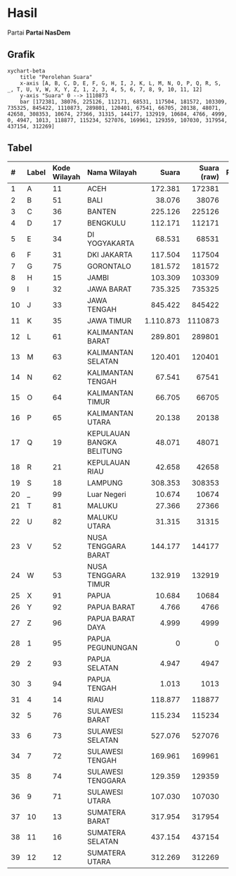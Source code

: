 # Hasil

Partai **Partai NasDem**

## Grafik

```mermaid
xychart-beta
    title "Perolehan Suara"
    x-axis [A, B, C, D, E, F, G, H, I, J, K, L, M, N, O, P, Q, R, S, _, T, U, V, W, X, Y, Z, 1, 2, 3, 4, 5, 6, 7, 8, 9, 10, 11, 12]
    y-axis "Suara" 0 --> 1110873
    bar [172381, 38076, 225126, 112171, 68531, 117504, 181572, 103309, 735325, 845422, 1110873, 289801, 120401, 67541, 66705, 20138, 48071, 42658, 308353, 10674, 27366, 31315, 144177, 132919, 10684, 4766, 4999, 0, 4947, 1013, 118877, 115234, 527076, 169961, 129359, 107030, 317954, 437154, 312269]
```

## Tabel

| #  | Label | Kode Wilayah | Nama Wilayah              | Suara     | Suara (raw) | Persentase |
|:-- |:----- |:------------ |:------------------------- | ---------:| -----------:| ----------:|
| 1  | A     | 11           | ACEH                      | 172.381   | 172381      | 2,37       |
| 2  | B     | 51           | BALI                      | 38.076    | 38076       | 0,52       |
| 3  | C     | 36           | BANTEN                    | 225.126   | 225126      | 3,09       |
| 4  | D     | 17           | BENGKULU                  | 112.171   | 112171      | 1,54       |
| 5  | E     | 34           | DI YOGYAKARTA             | 68.531    | 68531       | 0,94       |
| 6  | F     | 31           | DKI JAKARTA               | 117.504   | 117504      | 1,61       |
| 7  | G     | 75           | GORONTALO                 | 181.572   | 181572      | 2,49       |
| 8  | H     | 15           | JAMBI                     | 103.309   | 103309      | 1,42       |
| 9  | I     | 32           | JAWA BARAT                | 735.325   | 735325      | 10,10      |
| 10 | J     | 33           | JAWA TENGAH               | 845.422   | 845422      | 11,61      |
| 11 | K     | 35           | JAWA TIMUR                | 1.110.873 | 1110873     | 15,26      |
| 12 | L     | 61           | KALIMANTAN BARAT          | 289.801   | 289801      | 3,98       |
| 13 | M     | 63           | KALIMANTAN SELATAN        | 120.401   | 120401      | 1,65       |
| 14 | N     | 62           | KALIMANTAN TENGAH         | 67.541    | 67541       | 0,93       |
| 15 | O     | 64           | KALIMANTAN TIMUR          | 66.705    | 66705       | 0,92       |
| 16 | P     | 65           | KALIMANTAN UTARA          | 20.138    | 20138       | 0,28       |
| 17 | Q     | 19           | KEPULAUAN BANGKA BELITUNG | 48.071    | 48071       | 0,66       |
| 18 | R     | 21           | KEPULAUAN RIAU            | 42.658    | 42658       | 0,59       |
| 19 | S     | 18           | LAMPUNG                   | 308.353   | 308353      | 4,23       |
| 20 | _     | 99           | Luar Negeri               | 10.674    | 10674       | 0,15       |
| 21 | T     | 81           | MALUKU                    | 27.366    | 27366       | 0,38       |
| 22 | U     | 82           | MALUKU UTARA              | 31.315    | 31315       | 0,43       |
| 23 | V     | 52           | NUSA TENGGARA BARAT       | 144.177   | 144177      | 1,98       |
| 24 | W     | 53           | NUSA TENGGARA TIMUR       | 132.919   | 132919      | 1,83       |
| 25 | X     | 91           | PAPUA                     | 10.684    | 10684       | 0,15       |
| 26 | Y     | 92           | PAPUA BARAT               | 4.766     | 4766        | 0,07       |
| 27 | Z     | 96           | PAPUA BARAT DAYA          | 4.999     | 4999        | 0,07       |
| 28 | 1     | 95           | PAPUA PEGUNUNGAN          | 0         | 0           | 0,00       |
| 29 | 2     | 93           | PAPUA SELATAN             | 4.947     | 4947        | 0,07       |
| 30 | 3     | 94           | PAPUA TENGAH              | 1.013     | 1013        | 0,01       |
| 31 | 4     | 14           | RIAU                      | 118.877   | 118877      | 1,63       |
| 32 | 5     | 76           | SULAWESI BARAT            | 115.234   | 115234      | 1,58       |
| 33 | 6     | 73           | SULAWESI SELATAN          | 527.076   | 527076      | 7,24       |
| 34 | 7     | 72           | SULAWESI TENGAH           | 169.961   | 169961      | 2,33       |
| 35 | 8     | 74           | SULAWESI TENGGARA         | 129.359   | 129359      | 1,78       |
| 36 | 9     | 71           | SULAWESI UTARA            | 107.030   | 107030      | 1,47       |
| 37 | 10    | 13           | SUMATERA BARAT            | 317.954   | 317954      | 4,37       |
| 38 | 11    | 16           | SUMATERA SELATAN          | 437.154   | 437154      | 6,00       |
| 39 | 12    | 12           | SUMATERA UTARA            | 312.269   | 312269      | 4,29       |



